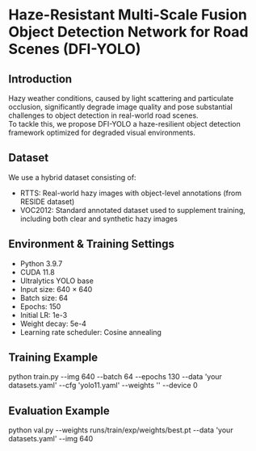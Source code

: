 # Haze-Resistant Multi-Scale Fusion Object Detection Network for Road Scenes (DFI-YOLO)

## Introduction
Hazy weather conditions, caused by light scattering and particulate occlusion, significantly degrade image quality and pose substantial challenges to object detection in real-world road scenes.  
To tackle this, we propose DFI-YOLO a haze-resilient object detection framework optimized for degraded visual environments.

## Dataset
We use a hybrid dataset consisting of:
- RTTS: Real-world hazy images with object-level annotations (from RESIDE dataset)
- VOC2012: Standard annotated dataset used to supplement training, including both clear and synthetic hazy images 

## Environment & Training Settings
- Python 3.9.7 
- CUDA 11.8 
- Ultralytics YOLO base
- Input size: 640 × 640 
- Batch size: 64
- Epochs: 150
- Initial LR: 1e-3
- Weight decay: 5e-4
- Learning rate scheduler: Cosine annealing

## Training Example
python train.py --img 640 --batch 64 --epochs 130 --data 'your datasets.yaml' --cfg 'yolo11.yaml' --weights '' --device 0
## Evaluation Example
python val.py --weights runs/train/exp/weights/best.pt --data 'your datasets.yaml' --img 640
